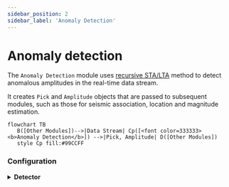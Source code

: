 ```yaml
---
sidebar_position: 2
sidebar_label: 'Anomaly Detection'
---
```


# Anomaly detection
The `Anomaly Detection` module uses [recursive STA/LTA](https://docs.obspy.org/packages/autogen/obspy.signal.trigger.recursive_sta_lta.html#obspy.signal.trigger.recursive_sta_lta) method to detect anomalous amplitudes in the real-time data stream.

It creates `Pick` and `Amplitude` objects that are passed to subsequent modules, such as those for seismic association, location and magnitude estimation.

```mermaid
flowchart TB
   B([Other Modules])-->|Data Stream| Cp([<font color=333333><b>Anomaly Detection</b>]) -->|Pick, Amplitude| D([Other Modules])
   style Cp fill:#99CCFF
```

### Configuration

<details><summary><b>Detector</b></summary><p>

- `Sta len` [float, seconds]: Length of the short time average (STA) window                 
- `Lta len` [float, seconds]: Length of the long time average (LTA) window                        
- `Stalta thresh` [float]: STA/LTA threshold    
- `No Det Win` [float, seconds]: Time since a detection after which no more detections are going to be issued
- `Verbose` [boolean]: `Logs` are printed in when set to true

</p></details>